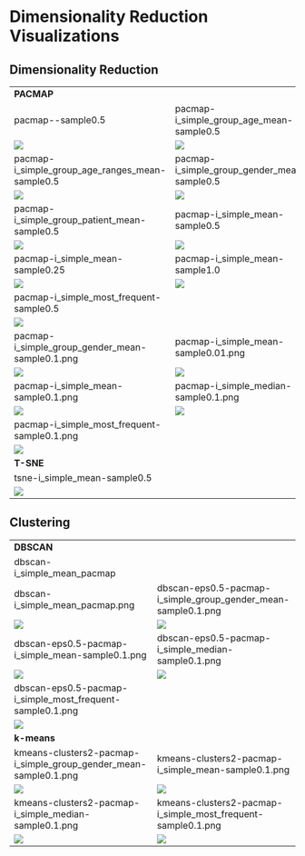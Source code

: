 # Dimensionality Reduction Visualizations

## Dimensionality Reduction

|                                                          |                                                      |
|----------------------------------------------------------|------------------------------------------------------|
| **PACMAP**                                               |                                                      |
| pacmap--sample0.5                                        | pacmap-i_simple_group_age_mean-sample0.5             |
| ![](pacmap--sample0.5.png)                               | ![](pacmap-i_simple_group_age_mean-sample0.5.png)    |
| pacmap-i_simple_group_age_ranges_mean-sample0.5          | pacmap-i_simple_group_gender_mean-sample0.5          |
| ![](pacmap-i_simple_group_age_ranges_mean-sample0.5.png) | ![](pacmap-i_simple_group_gender_mean-sample0.5.png) |
| pacmap-i_simple_group_patient_mean-sample0.5             | pacmap-i_simple_mean-sample0.5                       |
| ![](pacmap-i_simple_group_patient_mean-sample0.5.png)    | ![](pacmap-i_simple_mean-sample0.5.png)              |
| pacmap-i_simple_mean-sample0.25                          | pacmap-i_simple_mean-sample1.0                       |
| ![](pacmap-i_simple_mean-sample0.25.png)                 | ![](pacmap-i_simple_mean-sample1.0.png)              | 
| pacmap-i_simple_most_frequent-sample0.5                  |                                                      |
| ![](pacmap-i_simple_most_frequent-sample0.5.png)         |                                                      |
| pacmap-i_simple_group_gender_mean-sample0.1.png          | pacmap-i_simple_mean-sample0.01.png                  |
| ![](pacmap-i_simple_group_gender_mean-sample0.1.png)     | ![](pacmap-i_simple_mean-sample0.01.png)             |
| pacmap-i_simple_mean-sample0.1.png                       | pacmap-i_simple_median-sample0.1.png                 |
| ![](pacmap-i_simple_mean-sample0.1.png)                  | ![](pacmap-i_simple_median-sample0.1.png)            |
| pacmap-i_simple_most_frequent-sample0.1.png              |                                                      |
| ![](pacmap-i_simple_most_frequent-sample0.1.png)         |                                                      |
| **T-SNE**                                                |                                                      |
| tsne-i_simple_mean-sample0.5                             |                                                      |
| ![](tsne-i_simple_mean-sample0.5.png)                    |                                                      |

## Clustering

|                                                                       |                                                                    |
|-----------------------------------------------------------------------|--------------------------------------------------------------------|
| **DBSCAN**                                                            |                                                                    |
| dbscan-i_simple_mean_pacmap                                           |                                                                    |
| dbscan-i_simple_mean_pacmap.png                                       | dbscan-eps0.5-pacmap-i_simple_group_gender_mean-sample0.1.png      |
| ![](dbscan-i_simple_mean_pacmap.png)                                  | ![](dbscan-eps0.5-pacmap-i_simple_group_gender_mean-sample0.1.png) |
| dbscan-eps0.5-pacmap-i_simple_mean-sample0.1.png                      | dbscan-eps0.5-pacmap-i_simple_median-sample0.1.png                 |
| ![](dbscan-eps0.5-pacmap-i_simple_mean-sample0.1.png)                 | ![](dbscan-eps0.5-pacmap-i_simple_median-sample0.1.png)            |
| dbscan-eps0.5-pacmap-i_simple_most_frequent-sample0.1.png             |                                                                    |
| ![](dbscan-eps0.5-pacmap-i_simple_most_frequent-sample0.1.png)        |                                                                    |
| **k-means**                                                           |                                                                    |
| kmeans-clusters2-pacmap-i_simple_group_gender_mean-sample0.1.png      | kmeans-clusters2-pacmap-i_simple_mean-sample0.1.png                |           
| ![](kmeans-clusters2-pacmap-i_simple_group_gender_mean-sample0.1.png) | ![](kmeans-clusters2-pacmap-i_simple_mean-sample0.1.png)           |           
| kmeans-clusters2-pacmap-i_simple_median-sample0.1.png                 | kmeans-clusters2-pacmap-i_simple_most_frequent-sample0.1.png       |  
| ![](kmeans-clusters2-pacmap-i_simple_median-sample0.1.png)            | ![](kmeans-clusters2-pacmap-i_simple_most_frequent-sample0.1.png)  |  

<!--
<table>
    <tr>
        <td>
            <img src="pacmap--sample0.5.png" width=500px>
        </td>
        <td>
            <img src="pacmap-i_simple_group_age_mean-sample0.5.png" width=500px>
        </td>
    </tr>
    <tr>
        <td>
            <img src="pacmap-i_simple_group_age_ranges_mean-sample0.5.png" width=500px>
        </td>
        <td>
            <img src="pacmap-i_simple_group_gender_mean-sample0.5.png" width=500px>
        </td>
    </tr>
    <tr>
        <td>
            <img src="pacmap-i_simple_group_patient_mean-sample0.5.png" width=500px>
        </td>
        <td>
            <img src="pacmap-i_simple_mean-sample0.5.png" width=500px>
        </td>
    </tr>
    <tr>
        <td>
            <img src="pacmap-i_simple_mean-sample1.0.png" width=500px>
        </td>
        <td>
            <img src="pacmap-i_simple_most_frequent-sample0.5.png" width=500px>
        </td>
    </tr>
    <tr>
        <td>
            <img src="tsne-i_simple_mean-sample0.5.png" width=500px>
        </td>
    </tr>
</table>
-->
